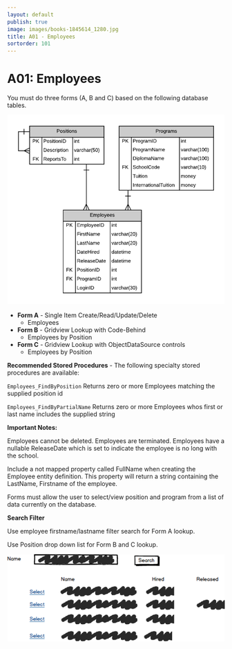 ```yaml
---
layout: default
publish: true
image: images/books-1845614_1280.jpg
title: A01 - Employees
sortorder: 101
---
```

# A01: Employees

You must do three forms (A, B and C) based on the following database tables.

![](A01.png)

- **Form A** - Single Item Create/Read/Update/Delete
  - Employees
- **Form B** - Gridview Lookup with Code-Behind
  - Employees by Position
- **Form C** - Gridview Lookup with ObjectDataSource controls
  - Employees by Position 


**Recommended Stored Procedures** - The following specialty stored procedures are available:

`Employees_FindByPosition`  Returns zero or more Employees matching the supplied position id

`Employees_FindByPartialName` Returns zero or more Employees whos first or last name includes the supplied string

**Important Notes:** 

Employees cannot be deleted. Employees are terminated. Employees have a nullable ReleaseDate which is set to indicate the employee is no long with the school.

Include a not mapped property called FullName when creating the Employee entity definition. This property will return a string containing the LastName, Firstname of the employee.

Forms must allow the user to select/view position and program from a list of data currently on the database.

**Search Filter**

Use employee firstname/lastname filter search for Form A lookup.

Use Position drop down list for Form B and C lookup.

![](A01Mockup.png)
